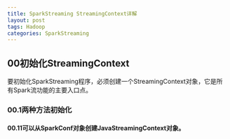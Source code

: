 ```yaml
---
title: SparkStreaming StreamingContext详解
layout: post
tags: Hadoop
categories: SparkStreaming
---
```

## 00初始化StreamingContext
要初始化SparkStreaming程序，必须创建一个StreamingContext对象，它是所有Spark流功能的主要入口点。  
### 00.1两种方法初始化
#### 00.11可以从SparkConf对象创建JavaStreamingContext对象。
